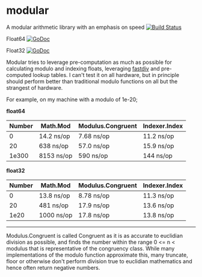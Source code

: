 # modular
A modular arithmetic library with an emphasis on speed
[![Build Status](https://travis-ci.org/stewi1014/modular.svg?branch=master)](https://travis-ci.org/stewi1014/modular)

Float64
[![GoDoc](https://godoc.org/github.com/stewi1014/modular/modular64?status.svg)](https://godoc.org/github.com/stewi1014/modular/modular64)

Float32
[![GoDoc](https://godoc.org/github.com/stewi1014/modular/modular32?status.svg)](https://godoc.org/github.com/stewi1014/modular/modular32)


Modular tries to leverage pre-computation as much as possible for calculating modulo and indexing floats, leveraging [fastdiv] and pre-computed lookup tables. I can't test it on all hardware, but in principle should perform better than traditional modulo functions on all but the strangest of hardware.

For example, on my machine with a modulo of 1e-20;

**float64**

| Number | Math.Mod | Modulus.Congruent | Indexer.Index |
| ------ | ------ | ------ | ------ |
| 0 | 14.2 ns/op | 7.68 ns/op | 11.2 ns/op |
| 20 | 638 ns/op | 57.0 ns/op | 15.9 ns/op |
| 1e300 | 8153 ns/op | 590 ns/op | 144 ns/op |


**float32**

| Number | Math.Mod | Modulus.Congruent | Indexer.Index |
| ------ | ------ | ------ | ------ |
| 0 | 13.8 ns/op | 8.78 ns/op | 11.3 ns/op |
| 20 | 481 ns/op | 17.9 ns/op | 13.6 ns/op |
| 1e20 | 1000 ns/op | 17.8 ns/op | 13.8 ns/op |

***

Modulus.Congruent is called Congruent as it is as accurate to euclidian division as possible, and finds the number within the range 0 <= n < modulus that is representative of the congruency class. While many implementations of the modulo function approximate this, many truncate, floor or otherwise don't perform division true to euclidian mathematics and hence often return negative numbers.

[fastdiv]: <https://github.com/bmkessler/fastdiv>
